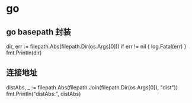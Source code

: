 # go

## go basepath 封装
dir, err := filepath.Abs(filepath.Dir(os.Args[0]))
if err != nil {
	log.Fatal(err)
}
fmt.Println(dir)

## 连接地址
distAbs, _ := filepath.Abs(filepath.Join(filepath.Dir(os.Args[0]), "dist"))
fmt.Println("distAbs:", distAbs) 
